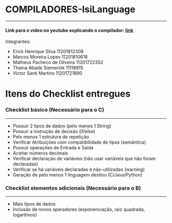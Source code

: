 # COMPILADORES-IsiLanguage
-----------------------------------------

#### Link para o vídeo no youtube explicando o compilador: [link](https://www.youtube.com/watch?v=pUnZgcQLQZ0)

Integrantes:
- Erick Henrique Silva 11201812308
- Marcos Moreira Lopes 11201810618
- Matheus Pacheco de Oliveira 11201722352
- Thaina Abade Siemerink 11118815
- Victor Santi Martins 11201721890

# Itens do Checklist entregues
### Checklist básico (Necessário para o C)
------------------------------------------
* Possuir 2 tipos de dados (pelo menos 1 String) 
* Possuir a instrução de decisão (if/else)
* Pelo menos 1 estrutura de repetição
* Verificar Atribuições com compatibilidade de tipos (semântica) 
* Possuir operações de Entrada e Saída
* Aceitar números decimais 
* Verificar declaração de variávies (não usar variáveis que não foram declaradas)	
* Verificar se há variáveis declaradas e não-utilizadas (warning)
* Geração de pelo menos 1 linguagem destino (C/Java/Python)

### Checklist elementos adicionais (Necessário para o B)
-----------------------------------------------
* Mais tipos de dados
* Inclusão de novos operadores (exponenciação, raiz quadrada, logaritmos)

